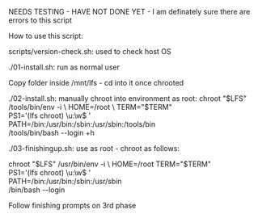 NEEDS TESTING - HAVE NOT DONE YET - I am definately sure there are errors to this script

How to use this script:

scripts/version-check.sh: used to check host OS

./01-install.sh: run as normal user

Copy folder inside /mnt/lfs - cd into it once chrooted

./02-install.sh: manually chroot into environment as root: 
chroot "$LFS" /tools/bin/env -i \
    HOME=/root                  \
    TERM="$TERM"                \
    PS1='(lfs chroot) \u:\w\$ ' \
    PATH=/bin:/usr/bin:/sbin:/usr/sbin:/tools/bin \
    /tools/bin/bash --login +h


./03-finishingup.sh: use as root - chroot as follows:

chroot "$LFS" /usr/bin/env -i          \
    HOME=/root TERM="$TERM"            \
    PS1='(lfs chroot) \u:\w\$ '        \
    PATH=/bin:/usr/bin:/sbin:/usr/sbin \
    /bin/bash --login

Follow finishing prompts on 3rd phase
